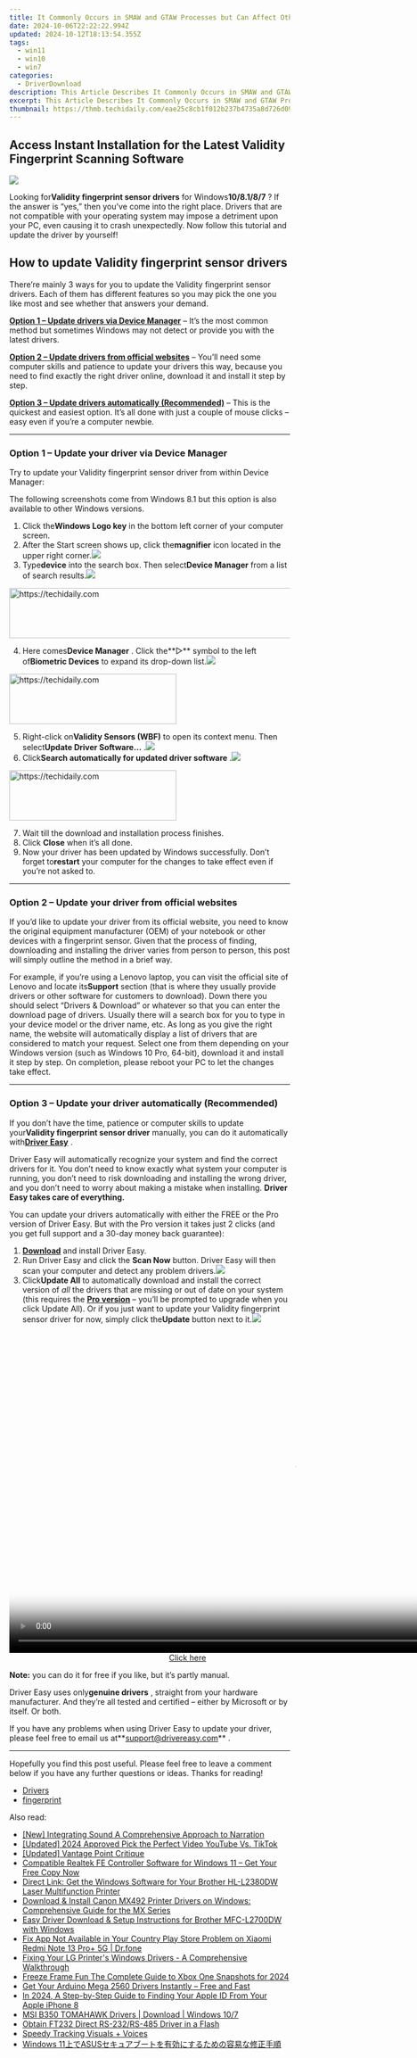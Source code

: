 ```yaml
---
title: It Commonly Occurs in SMAW and GTAW Processes but Can Affect Other Types of Welding as Well.
date: 2024-10-06T22:22:22.994Z
updated: 2024-10-12T18:13:54.355Z
tags:
  - win11
  - win10
  - win7
categories:
  - DriverDownload
description: This Article Describes It Commonly Occurs in SMAW and GTAW Processes but Can Affect Other Types of Welding as Well.
excerpt: This Article Describes It Commonly Occurs in SMAW and GTAW Processes but Can Affect Other Types of Welding as Well.
thumbnail: https://thmb.techidaily.com/eae25c8cb1f012b237b4735a8d726d09f7b30b165b0175087b89427fe82c8e76.jpg
---
```


## Access Instant Installation for the Latest Validity Fingerprint Scanning Software

![](https://images.drivereasy.com/wp-content/uploads/2019/05/image-1097.png)

 Looking for**Validity fingerprint sensor drivers** for Windows**10/8.1/8/7** ? If the answer is “yes,” then you’ve come into the right place. Drivers that are not compatible with your operating system may impose a detriment upon your PC, even causing it to crash unexpectedly. Now follow this tutorial and update the driver by yourself!

## How to update Validity fingerprint sensor drivers

 There’re mainly 3 ways for you to update the Validity fingerprint sensor drivers. Each of them has different features so you may pick the one you like most and see whether that answers your demand.

**[Option 1 – Update drivers via Device Manager](https://tools.techidaily.com/drivereasy/download/)**  – It’s the most common method but sometimes Windows may not detect or provide you with the latest drivers.

**[Option 2 – Update drivers from official websites](https://tools.techidaily.com/drivereasy/download/)**  – You’ll need some computer skills and patience to update your drivers this way, because you need to find exactly the right driver online, download it and install it step by step.

**[Option 3 – Update drivers automatically (Recommended)](https://tools.techidaily.com/drivereasy/download/)** [](https://tools.techidaily.com/drivereasy/download/) – This is the quickest and easiest option. It’s all done with just a couple of mouse clicks – easy even if you’re a computer newbie.

---

### **Option 1 – Update your driver via Device Manager**

 Try to update your Validity fingerprint sensor driver from within Device Manager:

 The following screenshots come from Windows 8.1 but this option is also available to other Windows versions.

1. Click the**Windows Logo key** in the bottom left corner of your computer screen.
2. After the Start screen shows up, click the**magnifier** icon located in the upper right corner.![](https://images.drivereasy.com/wp-content/uploads/2019/05/2019-05-30_18-05-41.png)
3. Type**device** into the search box. Then select**Device Manager** from a list of search results.![](https://images.drivereasy.com/wp-content/uploads/2019/05/image-1098.png)

<!-- affiliate ads begin -->
<a href="https://aligracehair.sjv.io/c/5597632/1918666/19272" target="_top" id="1918666">
  <img src="//a.impactradius-go.com/display-ad/19272-1918666" border="0" alt="https://techidaily.com" width="728" height="90"/>
</a>
<img height="0" width="0" src="https://aligracehair.sjv.io/i/5597632/1918666/19272" style="position:absolute;visibility:hidden;" border="0" />
<!-- affiliate ads end -->

4. Here comes**Device Manager** . Click the**▷** symbol to the left of**Biometric Devices** to expand its drop-down list.![](https://images.drivereasy.com/wp-content/uploads/2019/05/image-1073.png)

<!-- affiliate ads begin -->
<a href="https://aligracehair.sjv.io/c/5597632/1918679/19272" target="_top" id="1918679">
  <img src="//a.impactradius-go.com/display-ad/19272-1918679" border="0" alt="https://techidaily.com" width="300" height="90"/>
</a>
<img height="0" width="0" src="https://aligracehair.sjv.io/i/5597632/1918679/19272" style="position:absolute;visibility:hidden;" border="0" />
<!-- affiliate ads end -->

5. Right-click on**Validity Sensors (WBF)** to open its context menu. Then select**Update Driver Software…** .![](https://images.drivereasy.com/wp-content/uploads/2019/05/2019-05-30_18-11-03.png)
6. Click**Search automatically for updated driver software** .![](https://images.drivereasy.com/wp-content/uploads/2019/05/2019-05-30_18-18-21.png)

<!-- affiliate ads begin -->
<a href="https://aligracehair.sjv.io/c/5597632/2036467/19272" target="_top" id="2036467">
  <img src="//a.impactradius-go.com/display-ad/19272-2036467" border="0" alt="https://techidaily.com" width="300" height="90"/>
</a>
<img height="0" width="0" src="https://aligracehair.sjv.io/i/5597632/2036467/19272" style="position:absolute;visibility:hidden;" border="0" />
<!-- affiliate ads end -->

7. Wait till the download and installation process finishes.
8. Click **Close** when it’s all done.
9. Now your driver has been updated by Windows successfully. Don’t forget to**restart** your computer for the changes to take effect even if you’re not asked to.

---

### **Option 2 – Update your driver from official websites**

 If you’d like to update your driver from its official website, you need to know the original equipment manufacturer (OEM) of your notebook or other devices with a fingerprint sensor. Given that the process of finding, downloading and installing the driver varies from person to person, this post will simply outline the method in a brief way.

 For example, if you’re using a Lenovo laptop, you can visit the official site of Lenovo and locate its**Support** section (that is where they usually provide drivers or other software for customers to download). Down there you should select “Drivers & Download” or whatever so that you can enter the download page of drivers. Usually there will a search box for you to type in your device model or the driver name, etc. As long as you give the right name, the website will automatically display a list of drivers that are considered to match your request. Select one from them depending on your Windows version (such as Windows 10 Pro, 64-bit), download it and install it step by step. On completion, please reboot your PC to let the changes take effect.

---

### **Option 3 – Update your driver automatically (Recommended)**

 If you don’t have the time, patience or computer skills to update your**Validity fingerprint sensor driver** manually, you can do it automatically with[**Driver Easy**](https://tools.techidaily.com/drivereasy/download/) .

 Driver Easy will automatically recognize your system and find the correct drivers for it. You don’t need to know exactly what system your computer is running, you don’t need to risk downloading and installing the wrong driver, and you don’t need to worry about making a mistake when installing. **Driver Easy takes care of everything.**

 You can update your drivers automatically with either the FREE or the Pro version of Driver Easy. But with the Pro version it takes just 2 clicks (and you get full support and a 30-day money back guarantee):

1. **[Download](https://tools.techidaily.com/drivereasy/download/)**  and install Driver Easy.
2. Run Driver Easy and click the **Scan Now** button. Driver Easy will then scan your computer and detect any problem drivers.![](https://images.drivereasy.com/wp-content/uploads/2019/05/2019-05-29_18-38-22-2.png)
3. Click**Update All** to automatically download and install the correct version of _all_ the drivers that are missing or out of date on your system (this requires the **[Pro version](https://tools.techidaily.com/drivereasy/download/)**  – you’ll be prompted to upgrade when you click Update All). Or if you just want to update your Validity fingerprint sensor driver for now, simply click the**Update** button next to it.![](https://images.drivereasy.com/wp-content/uploads/2019/05/2019-05-29_18-36-48-1.png)

<!-- affiliate ads begin -->
<span id="1155462">
					<video width="1024" height="576" style="cursor:pointer"
           poster="//a.impactradius-go.com/display-clicktoplayimage/1155462.png"
           onclick="if(!this.playClicked){this.play();this.setAttribute('controls',true);this.playClicked=true;}">
	   <source src="//a.impactradius-go.com/display-ad/14559-1155462">
	   <img src="//a.impactradius-go.com/display-clicktoplayimage/1155462.png" style="border: none; height: 100%; width: 100%; object-fit: contain">
	</video>
	<div style="width:640px;text-align:center"><a href="javascript:window.open(decodeURIComponent('https%3A%2F%2Fpropmoneyinc.pxf.io%2Fc%2F5597632%2F1155462%2F14559'), '_blank');void(0);">Click here</a></div>
</span>
<img height="0" width="0" src="https://imp.pxf.io/i/5597632/1155462/14559" style="position:absolute;visibility:hidden;" border="0" />
<!-- affiliate ads end -->

**Note:** you can do it for free if you like, but it’s partly manual.

 Driver Easy uses only**genuine drivers** , straight from your hardware manufacturer. And they’re all tested and certified – either by Microsoft or by itself. Or both.

 If you have any problems when using Driver Easy to update your driver, please feel free to email us at**<support@drivereasy.com>** .

---

 Hopefully you find this post useful. Please feel free to leave a comment below if you have any further questions or ideas. Thanks for reading!

* [Drivers](https://tools.techidaily.com/drivereasy/download/)
* [fingerprint](https://tools.techidaily.com/drivereasy/download/)

<ins class="adsbygoogle"
     style="display:block"
     data-ad-format="autorelaxed"
     data-ad-client="ca-pub-7571918770474297"
     data-ad-slot="1223367746"></ins>

<ins class="adsbygoogle"
     style="display:block"
     data-ad-client="ca-pub-7571918770474297"
     data-ad-slot="8358498916"
     data-ad-format="auto"
     data-full-width-responsive="true"></ins>

<span class="atpl-alsoreadstyle">Also read:</span>
<div><ul>
<li><a href="https://extra-skills.techidaily.com/new-integrating-sound-a-comprehensive-approach-to-narration/"><u>[New] Integrating Sound A Comprehensive Approach to Narration</u></a></li>
<li><a href="https://youtube-webster.techidaily.com/ed-2024-approved-pick-the-perfect-video-youtube-vs-tiktok/"><u>[Updated] 2024 Approved Pick the Perfect Video YouTube Vs. TikTok</u></a></li>
<li><a href="https://some-approaches.techidaily.com/updated-vantage-point-critique/"><u>[Updated] Vantage Point Critique</u></a></li>
<li><a href="https://hardware-help.techidaily.com/compatible-realtek-fe-controller-software-for-windows-11-get-your-free-copy-now/"><u>Compatible Realtek FE Controller Software for Windows 11 – Get Your Free Copy Now</u></a></li>
<li><a href="https://hardware-help.techidaily.com/direct-link-get-the-windows-software-for-your-brother-hl-l2380dw-laser-multifunction-printer/"><u>Direct Link: Get the Windows Software for Your Brother HL-L2380DW Laser Multifunction Printer</u></a></li>
<li><a href="https://hardware-help.techidaily.com/download-and-install-canon-mx492-printer-drivers-on-windows-comprehensive-guide-for-the-mx-series/"><u>Download & Install Canon MX492 Printer Drivers on Windows: Comprehensive Guide for the MX Series</u></a></li>
<li><a href="https://hardware-help.techidaily.com/easy-driver-download-and-setup-instructions-for-brother-mfc-l2700dw-with-windows/"><u>Easy Driver Download & Setup Instructions for Brother MFC-L2700DW with Windows</u></a></li>
<li><a href="https://howto.techidaily.com/fix-app-not-available-in-your-country-play-store-problem-on-xiaomi-redmi-note-13-proplus-5g-drfone-by-drfone-fix-android-problems-fix-android-problems/"><u>Fix App Not Available in Your Country Play Store Problem on Xiaomi Redmi Note 13 Pro+ 5G | Dr.fone</u></a></li>
<li><a href="https://driver-download.techidaily.com/fixing-your-lg-printers-windows-drivers-a-comprehensive-walkthrough/"><u>Fixing Your LG Printer's Windows Drivers - A Comprehensive Walkthrough</u></a></li>
<li><a href="https://video-capture.techidaily.com/freeze-frame-fun-the-complete-guide-to-xbox-one-snapshots-for-2024/"><u>Freeze Frame Fun The Complete Guide to Xbox One Snapshots for 2024</u></a></li>
<li><a href="https://hardware-help.techidaily.com/get-your-arduino-mega-2560-drivers-instantly-free-and-fast/"><u>Get Your Arduino Mega 2560 Drivers Instantly – Free and Fast</u></a></li>
<li><a href="https://apple-account.techidaily.com/in-2024-a-step-by-step-guide-to-finding-your-apple-id-from-your-apple-iphone-8-by-drfone-ios/"><u>In 2024, A Step-by-Step Guide to Finding Your Apple ID From Your Apple iPhone 8</u></a></li>
<li><a href="https://hardware-help.techidaily.com/msi-b350-tomahawk-drivers-download-windows-107/"><u>MSI B350 TOMAHAWK Drivers | Download | Windows 10/7</u></a></li>
<li><a href="https://hardware-help.techidaily.com/1722976335840-obtain-ft232-direct-rs-232rs-485-driver-in-a-flash/"><u>Obtain FT232 Direct RS-232/RS-485 Driver in a Flash</u></a></li>
<li><a href="https://video-screen-grab.techidaily.com/speedy-tracking-visuals-plus-voices/"><u>Speedy Tracking Visuals + Voices</u></a></li>
<li><a href="https://fox-making.techidaily.com/1728488162930-windows-11asus/"><u>Windows 11上でASUSセキュアブートを有効にするための容易な修正手順</u></a></li>
</ul></div>

